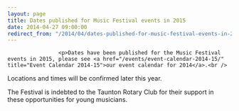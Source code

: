```yaml
---
layout: page
title: Dates published for Music Festival events in 2015
date: 2014-04-27 09:00:00
redirect_from: "/2014/04/dates-published-for-music-festival-events-in-2015/"
---
```

<section>

                    
                    <p>Dates have been published for the Music Festival events in 2015, please see <a href="/events/event-calendar-2014-15/" title="Event Calendar 2014-15">our event calendar for 2014</a>.<br />
Locations and times will be confirmed later this year.</p>
<p>The Festival is indebted to the Taunton Rotary Club for their support in these opportunities for young musicians.</p>

                
</section>
